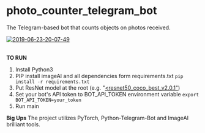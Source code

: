 # photo_counter_telegram_bot
The Telegram-based bot that counts objects on photos received.

<a href="https://ibb.co/Ns46QnL"><img src="https://i.ibb.co/drh01JQ/2019-06-23-20-07-49.png" alt="2019-06-23-20-07-49" border="0"></a><br /><a target='_blank' href='https://ru.imgbb.com/'></a><br />

**TO RUN**
1. Install Python3
2. PIP install imageAI and all dependencies form requirements.txt
`pip install -r requirements.txt`
3. Put ResNet model at the root (e.g. "<a href="https://github.com/OlafenwaMoses/ImageAI/releases/download/1.0/resnet50_weights_tf_dim_ordering_tf_kernels.h5"><resnet50_coco_best_v2.0.1"</a>)
4. Set your bot's API token to BOT_API_TOKEN environment variable
`export BOT_API_TOKEN=your_token`
5. Run main

**Big Ups**
The project utilizes PyTorch, Python-Telegram-Bot and ImageAI brilliant tools.
